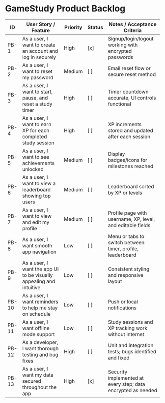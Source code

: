 # GameStudy Product Backlog

| ID    | User Story / Feature                                        | Priority | Status | Notes / Acceptance Criteria                                  |
|-------|------------------------------------------------------------|----------|--------|--------------------------------------------------------------|
| PB-1  | As a user, I want to create an account and log in securely | High     | [x]    | Signup/login/logout working with encrypted passwords         |
| PB-2  | As a user, I want to reset my password                      | Medium   | [ ]    | Email reset flow or secure reset method                       |
| PB-3  | As a user, I want to start, pause, and reset a study timer | High     | [ ]    | Timer countdown accurate, UI controls functional             |
| PB-4  | As a user, I want to earn XP for each completed study session | High     | [ ]    | XP increments stored and updated after each session          |
| PB-5  | As a user, I want to see achievements unlocked              | Medium   | [ ]    | Display badges/icons for milestones reached                   |
| PB-6  | As a user, I want to view a leaderboard showing top users   | Medium   | [ ]    | Leaderboard sorted by XP or levels                            |
| PB-7  | As a user, I want to view and edit my profile               | Medium   | [ ]    | Profile page with username, XP, level, and editable fields   |
| PB-8  | As a user, I want smooth app navigation                     | Low      | [ ]    | Menu or tabs to switch between timer, profile, leaderboard   |
| PB-9  | As a user, I want the app UI to be visually appealing and intuitive | Low      | [ ]    | Consistent styling and responsive layout                      |
| PB-10 | As a user, I want reminders to help me stay on schedule     | Low      | [ ]    | Push or local notifications                                   |
| PB-11 | As a user, I want offline mode support                      | Low      | [ ]    | Study sessions and XP tracking work without internet          |
| PB-12 | As a developer, I want thorough testing and bug fixes       | High     | [ ]    | Unit and integration tests; bugs identified and fixed        |
| PB-13 | As a user, I want my data secured throughout the app        | High     | [x]    | Security implemented at every step; data encrypted as needed |